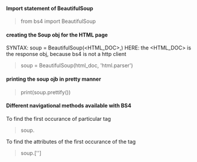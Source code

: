 #### Import statement of BeautifulSoup

> from bs4 import BeautifulSoup

#### creating the Soup obj for the HTML page

SYNTAX: soup = BeautifulSoup(<HTML_DOC>,<parser>)
HERE: the <HTML_DOC> is the response obj, because bs4 is not a http client
> soup = BeautifulSoup(html_doc, 'html.parser')



#### printing the soup ojb in pretty manner

> print(soup.prettify())



#### Different navigational methods available with BS4

To find the first occurance of particular tag

> soup.<tag>

To find the attributes of the first occurance of the tag

> soup.<tag>['<attr>']

